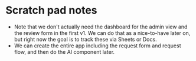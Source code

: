 # Scratch pad notes
- Note that we don't actually need the dashboard for the admin view and the review form in the first v1. We can do that as a nice-to-have later on, but right now the goal is to track these via Sheets or Docs.
- We can create the entire app including the request form and request flow, and then do the AI component later.

